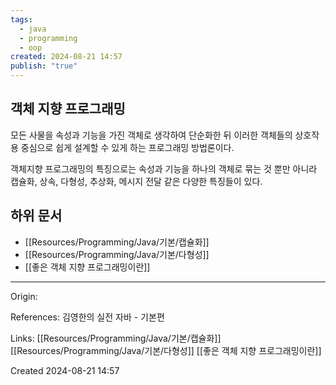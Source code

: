 ```yaml
---
tags:
  - java
  - programming
  - oop
created: 2024-08-21 14:57
publish: "true"
---
```

## 객체 지향 프로그래밍
모든 사물을 속성과 기능을 가진 객체로 생각하여 단순화한 뒤 이러한 객체들의 상호작용 중심으로 쉽게 설계할 수 있게 하는 프로그래밍 방법론이다.

객체지향 프로그래밍의 특징으로는 속성과 기능을 하나의 객체로 묶는 것 뿐만 아니라
캡슐화, 상속, 다형성, 추상화, 메시지 전달 같은 다양한 특징들이 있다.

## 하위 문서
- [[Resources/Programming/Java/기본/캡슐화]]
- [[Resources/Programming/Java/기본/다형성]]
- [[좋은 객체 지향 프로그래밍이란]]

---
Origin: 

References: 김영한의 실전 자바 - 기본편

Links: [[Resources/Programming/Java/기본/캡슐화]] [[Resources/Programming/Java/기본/다형성]] [[좋은 객체 지향 프로그래밍이란]]

Created 2024-08-21 14:57